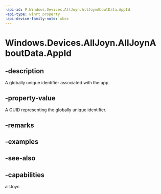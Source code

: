 ```yaml
---
-api-id: P:Windows.Devices.AllJoyn.AllJoynAboutData.AppId
-api-type: winrt property
-api-device-family-note: xbox
---
```


<!-- Property syntax
public System.Guid AppId { get;  set; }
-->

# Windows.Devices.AllJoyn.AllJoynAboutData.AppId

## -description
A globally unique identifier associated with the app.

## -property-value
A GUID representing the globally unique identifier.

## -remarks

## -examples

## -see-also


## -capabilities
allJoyn
